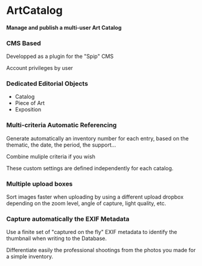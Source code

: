 ArtCatalog
==========

#### Manage and publish a multi-user Art Catalog ####

### CMS Based

Developped as a plugin for the "Spip" CMS

Account privileges by user

### Dedicated Editorial Objects

- Catalog
- Piece of Art
- Exposition

### Multi-criteria Automatic Referencing

Generate automatically an inventory number for each entry, based on the thematic, the date, the period, the support...

Combine muliple criteria if you wish

These custom settings are defined independently for each catalog. 

### Multiple upload boxes

Sort images faster when uploading by using a different upload dropbox depending on the zoom level, angle of capture, light quality, etc.

### Capture automatically the EXIF Metadata

Use a finite set of "captured on the fly" EXIF metadata to identify the thumbnail when writing to the Database.

Differentiate easily the professional shootings from the photos you made for a simple inventory.
